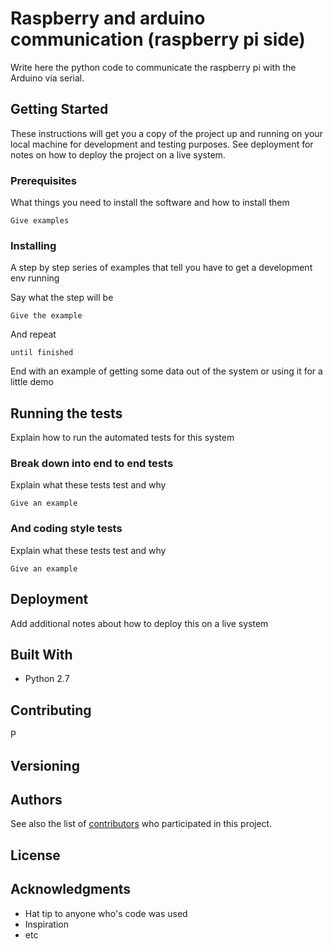 

# Raspberry and arduino communication (raspberry pi side)

Write here the python code to communicate the raspberry pi with the Arduino via serial.

## Getting Started

These instructions will get you a copy of the project up and running on your local machine for development and testing purposes. See deployment for notes on how to deploy the project on a live system.

### Prerequisites

What things you need to install the software and how to install them

```
Give examples
```

### Installing

A step by step series of examples that tell you have to get a development env running

Say what the step will be

```
Give the example
```

And repeat

```
until finished
```

End with an example of getting some data out of the system or using it for a little demo

## Running the tests

Explain how to run the automated tests for this system

### Break down into end to end tests

Explain what these tests test and why

```
Give an example
```

### And coding style tests

Explain what these tests test and why

```
Give an example
```

## Deployment

Add additional notes about how to deploy this on a live system

## Built With

* Python 2.7

## Contributing

P

## Versioning


## Authors


See also the list of [contributors](https://github.com/your/project/contributors) who participated in this project.

## License


## Acknowledgments

* Hat tip to anyone who's code was used
* Inspiration
* etc
